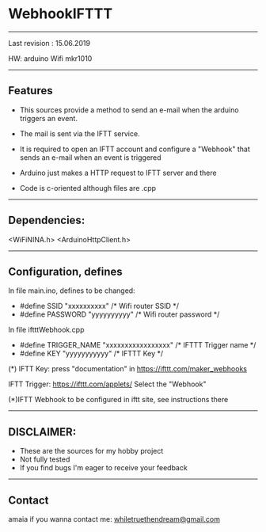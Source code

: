 # WebhookIFTTT
******************************************************************************************************************************
Last revision : 15.06.2019

HW:  arduino Wifi mkr1010
******************************************************************************************************************************
## Features
- This sources provide a method to send an e-mail when the arduino triggers an event. 
- The mail is sent via the IFTT service.
- It is required to open an IFTT account and configure a "Webhook" that sends an e-mail when an event is triggered
- Arduino just makes a HTTP request to IFTT server and there 

- Code is c-oriented although files are .cpp 
******************************************************************************************************************************
## Dependencies:

 <WiFiNINA.h>
 <ArduinoHttpClient.h>

******************************************************************************************************************************
## Configuration, defines
In file main.ino, defines to be changed:

- #define SSID     "xxxxxxxxxx"             /* Wifi router SSID */
- #define	PASSWORD "yyyyyyyyyy"             /* Wifi router password */

In file iftttWebhook.cpp

- #define TRIGGER_NAME "xxxxxxxxxxxxxxxxx"                      /* IFTTT Trigger name */
- #define KEY "yyyyyyyyyyy"                                     /* IFTTT Key */


(*)
IFTT Key:
press "documentation" in 
https://ifttt.com/maker_webhooks 

IFTT Trigger:
https://ifttt.com/applets/ 
Select the "Webhook"

(*)IFTT Webhook to be configured in iftt site, see instructions there
******************************************************************************************************************************
## DISCLAIMER: 
- These are the sources for my hobby project
- Not fully tested
- If you find bugs I'm eager to receive your feedback
******************************************************************************************************************************
## Contact
amaia if you wanna contact me: whiletruethendream@gmail.com
